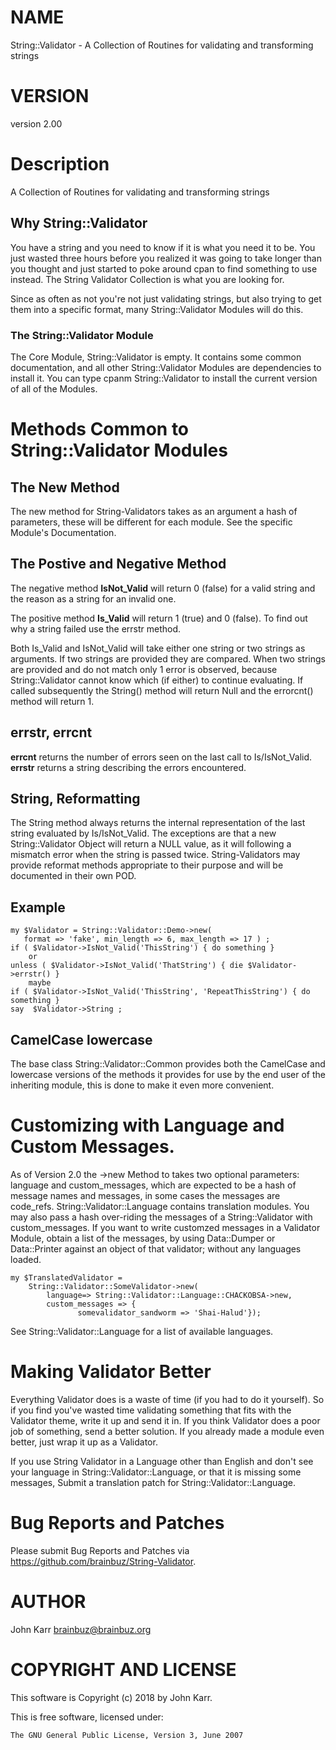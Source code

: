 # NAME

String::Validator - A Collection of Routines for validating and transforming strings

# VERSION

version 2.00

# Description

A Collection of Routines for validating and transforming strings

## Why String::Validator

You have a string and you need to know if it is what you need it to be.
You just wasted three hours before you realized it was going to take
longer than you thought and just started to poke around cpan to find
something to use instead. The String Validator Collection is what you are looking for.

Since as often as not you're not just validating strings, but also
trying to get them into a specific format, many String::Validator Modules
will do this.

### The String::Validator Module

The Core Module, String::Validator is empty. It contains some common
documentation, and all other String::Validator Modules are dependencies
to install it. You can type cpanm String::Validator to install the current
version of all of the Modules.

# Methods Common to String::Validator Modules

## The New Method

The new method for String-Validators takes as an argument a hash of
parameters, these will be different for each module. See the specific
Module's Documentation.

## The Postive and Negative Method

The negative method **IsNot\_Valid** will return 0 (false) for a valid string
and the reason as a string for an invalid one.

The positive method **Is\_Valid** will return 1 (true) and 0 (false). To find out
why a string failed use the errstr method.

Both Is\_Valid and IsNot\_Valid will take either one string or two strings as
arguments. If two strings are provided they are compared. When two strings are
provided and do not match only 1 error is observed, because String::Validator cannot
know which (if either) to continue evaluating. If called subsequently the String() method will
return Null and the errorcnt() method will return 1.

## errstr, errcnt

**errcnt** returns the number of errors seen on the last call to Is/IsNot\_Valid.
**errstr** returns a string describing the errors encountered.

## String, Reformatting

The String method always returns the internal representation of the
last string evaluated by Is/IsNot\_Valid. The exceptions are that a new
String::Validator Object will return a NULL value, as it will following
a mismatch error when the string is passed twice.
String-Validators may provide reformat methods appropriate to their purpose
and will be documented in their own POD.

## Example

    my $Validator = String::Validator::Demo->new(
       format => 'fake', min_length => 6, max_length => 17 ) ;
    if ( $Validator->IsNot_Valid('ThisString') { do something }
        or
    unless ( $Validator->IsNot_Valid('ThatString') { die $Validator->errstr() }
        maybe
    if ( $Validator->IsNot_Valid('ThisString', 'RepeatThisString') { do something }
    say  $Validator->String ;

## CamelCase lowercase

The base class String::Validator::Common provides both the CamelCase and lowercase
versions of the methods it provides for use by the end user of the inheriting module,
this is done to make it even more convenient.

# Customizing with Language and Custom Messages.

As of Version 2.0 the ->new Method to takes two optional parameters: language and custom\_messages, which are expected to be a hash of message names and messages, in some cases the messages are code\_refs. String::Validator::Language contains translation modules. You may also pass a hash over-riding the messages of a String::Validator with custom\_messages. If you want to write customzed messages in a Validator Module, obtain a list of the messages, by using Data::Dumper or Data::Printer against an object of that validator; without any languages loaded.

    my $TranslatedValidator =
        String::Validator::SomeValidator->new(
            language=> String::Validator::Language::CHACKOBSA->new,
            custom_messages => {
                   somevalidator_sandworm => 'Shai-Halud'});

See String::Validator::Language for a list of available languages.

# Making Validator Better

Everything Validator does is a waste of time (if you had to do it yourself).
So if you find you've wasted time validating something that fits
with the Validator theme, write it up and send it in. If you think
Validator does a poor job of something, send a better solution.
If you already made a module even better, just wrap it up as a Validator.

If you use String Validator in a Language other than English and don't see your language in String::Validator::Language, or that it is missing some messages, Submit a translation patch for String::Validator::Language.

# Bug Reports and Patches

Please submit Bug Reports and Patches via https://github.com/brainbuz/String-Validator.

# AUTHOR

John Karr <brainbuz@brainbuz.org>

# COPYRIGHT AND LICENSE

This software is Copyright (c) 2018 by John Karr.

This is free software, licensed under:

    The GNU General Public License, Version 3, June 2007
